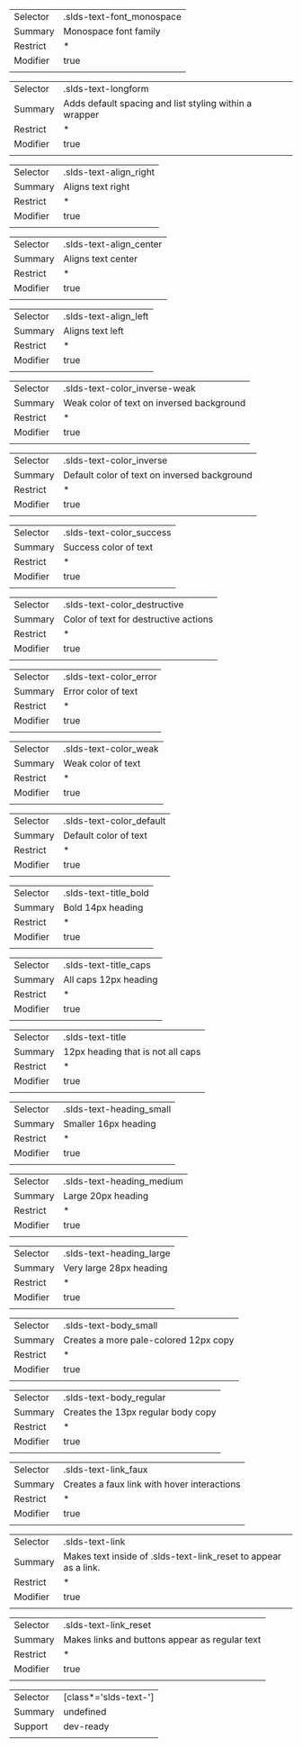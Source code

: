 
|  |  |
|-------|-------|
| Selector | .slds-text-font_monospace |
| Summary | Monospace font family |
| Restrict | * |
| Modifier | true |
|  |  |


|  |  |
|-------|-------|
| Selector | .slds-text-longform |
| Summary | Adds default spacing and list styling within a wrapper |
| Restrict | * |
| Modifier | true |
|  |  |


|  |  |
|-------|-------|
| Selector | .slds-text-align_right |
| Summary | Aligns text right |
| Restrict | * |
| Modifier | true |
|  |  |


|  |  |
|-------|-------|
| Selector | .slds-text-align_center |
| Summary | Aligns text center |
| Restrict | * |
| Modifier | true |
|  |  |


|  |  |
|-------|-------|
| Selector | .slds-text-align_left |
| Summary | Aligns text left |
| Restrict | * |
| Modifier | true |
|  |  |


|  |  |
|-------|-------|
| Selector | .slds-text-color_inverse-weak |
| Summary | Weak color of text on inversed background |
| Restrict | * |
| Modifier | true |
|  |  |


|  |  |
|-------|-------|
| Selector | .slds-text-color_inverse |
| Summary | Default color of text on inversed background |
| Restrict | * |
| Modifier | true |
|  |  |


|  |  |
|-------|-------|
| Selector | .slds-text-color_success |
| Summary | Success color of text |
| Restrict | * |
| Modifier | true |
|  |  |


|  |  |
|-------|-------|
| Selector | .slds-text-color_destructive |
| Summary | Color of text for destructive actions |
| Restrict | * |
| Modifier | true |
|  |  |


|  |  |
|-------|-------|
| Selector | .slds-text-color_error |
| Summary | Error color of text |
| Restrict | * |
| Modifier | true |
|  |  |


|  |  |
|-------|-------|
| Selector | .slds-text-color_weak |
| Summary | Weak color of text |
| Restrict | * |
| Modifier | true |
|  |  |


|  |  |
|-------|-------|
| Selector | .slds-text-color_default |
| Summary | Default color of text |
| Restrict | * |
| Modifier | true |
|  |  |


|  |  |
|-------|-------|
| Selector | .slds-text-title_bold |
| Summary | Bold 14px heading |
| Restrict | * |
| Modifier | true |
|  |  |


|  |  |
|-------|-------|
| Selector | .slds-text-title_caps |
| Summary | All caps 12px heading |
| Restrict | * |
| Modifier | true |
|  |  |


|  |  |
|-------|-------|
| Selector | .slds-text-title |
| Summary | 12px heading that is not all caps |
| Restrict | * |
| Modifier | true |
|  |  |


|  |  |
|-------|-------|
| Selector | .slds-text-heading_small |
| Summary | Smaller 16px heading |
| Restrict | * |
| Modifier | true |
|  |  |


|  |  |
|-------|-------|
| Selector | .slds-text-heading_medium |
| Summary | Large 20px heading |
| Restrict | * |
| Modifier | true |
|  |  |


|  |  |
|-------|-------|
| Selector | .slds-text-heading_large |
| Summary | Very large 28px heading |
| Restrict | * |
| Modifier | true |
|  |  |


|  |  |
|-------|-------|
| Selector | .slds-text-body_small |
| Summary | Creates a more pale-colored 12px copy |
| Restrict | * |
| Modifier | true |
|  |  |


|  |  |
|-------|-------|
| Selector | .slds-text-body_regular |
| Summary | Creates the 13px regular body copy |
| Restrict | * |
| Modifier | true |
|  |  |


|  |  |
|-------|-------|
| Selector | .slds-text-link_faux |
| Summary | Creates a faux link with hover interactions |
| Restrict | * |
| Modifier | true |
|  |  |


|  |  |
|-------|-------|
| Selector | .slds-text-link |
| Summary | Makes text inside of .slds-text-link_reset to appear as a link. |
| Restrict | * |
| Modifier | true |
|  |  |


|  |  |
|-------|-------|
| Selector | .slds-text-link_reset |
| Summary | Makes links and buttons appear as regular text |
| Restrict | * |
| Modifier | true |
|  |  |


|  |  |
|-------|-------|
| Selector | [class*='slds-text-'] |
| Summary | undefined |
| Support | dev-ready |
|  |  |

